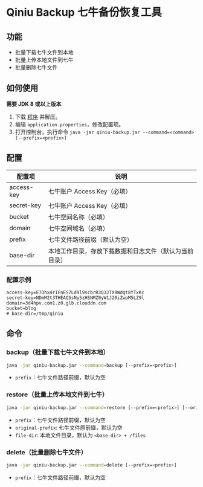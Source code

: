 # Qiniu Backup 七牛备份恢复工具

## 功能

- 批量下载七牛文件到本地
- 批量上传本地文件到七牛
- 批量删除七牛文件

## 如何使用

**需要 JDK 8 或以上版本**

1. 下载 [程序](http://on5rv61k7.bkt.clouddn.com/qiniu-backup/qiniu-backup-v0.1.0.zip) 并解压。
2. 编辑 `application.properties`，修改配置项。
3. 打开控制台，执行命令 `java -jar qiniu-backup.jar --command=<command> [--prefix=<prefix>]`

## 配置

| 配置项      | 说明                                                  |
|-------------|-------------------------------------------------------|
| access-key  | 七牛账户 Access Key（必填）                           |
| secret-key  | 七牛账户 Access Key（必填）                           |
| bucket      | 七牛空间名称（必填）                                  |
| domain      | 七牛空间域名（必填）                                  |
| prefix      | 七牛文件路径前缀（默认为空）                          |
| base-dir    | 本地工作目录，存放下载数据和日志文件（默认为当前目录）|

### 配置示例

```properties
access-key=E7Ohx4r1FnES7Ld9l9scbrR3Q3JTX9Wdqt8YTxKc
secret-key=NDmM2t3THEAQSsNy5zHSNMZ0yW1J20iZwpM5LZ9l
domain=3d4hpv.com1.z0.glb.clouddn.com
bucket=blog
# base-dir=/tmp/qiniu
```

## 命令

### backup（批量下载七牛文件到本地）

```bash
java -jar qiniu-backup.jar --command=backup [--prefix=<prefix>]
```

- `prefix`：七牛文件路径前缀，默认为空

### restore（批量上传本地文件到七牛）

```bash
java -jar qiniu-backup.jar --command=restore [--prefix=<prefix>] [--original-prefix=<original-prefix>] [--file-dir=<file-dir>]
```

- `prefix`：七牛文件路径前缀，默认为空
- `original-prefix`: 七牛文件原前缀，默认为空
- `file-dir`: 本地文件目录，默认为 `<base-dir> + /files`

### delete（批量删除七牛文件）

```bash
java -jar qiniu-backup.jar --command=delete [--prefix=<prefix>]
```

- `prefix`：七牛文件路径前缀，默认为空

